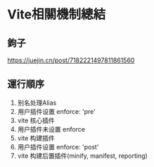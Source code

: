 # Vite相關機制總結

## 鉤子
https://juejin.cn/post/7182221497811861560

## 運行順序

1. 别名处理Alias
2. 用户插件设置 enforce: 'pre'
3. vite 核心插件
4. 用户插件未设置 enforce
5. vite 构建插件
6. 用户插件设置 enforce: 'post'
7. vite 构建后置插件(minify, manifest, reporting)
